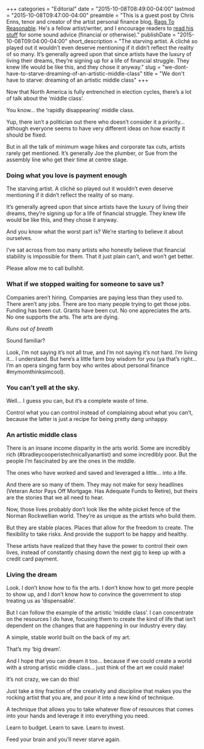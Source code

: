+++
categories = "Editorial"
date = "2015-10-08T08:49:00-04:00"
lastmod = "2015-10-08T09:47:00-04:00"
preamble = "This is a guest post by Chris Enns, tenor and creator of the artist personal finance blog, [Rags To Reasonable](/chris-enns-rags-to-reasonable/). He's a fellow artist/writer, and I encourage readers to [read his stuff](http://www.ragstoreasonable.com/) for some sound advice (financial or otherwise)."
publishDate = "2015-10-08T09:04:00-04:00"
short_description = "The starving artist. A cliché so played out it wouldn’t even deserve mentioning if it didn’t reflect the reality of so many.  It’s generally agreed upon that since artists have the luxury of living their dreams, they’re signing up for a life of financial struggle. They knew life would be like this, and they chose it anyway."
slug = "we-dont-have-to-starve-dreaming-of-an-artistic-middle-class"
title = "We don&#039;t have to starve: dreaming of an artistic middle class"
+++

Now that North America is fully entrenched in election cycles, there’s a lot of talk about the ‘middle class’. 

You know… the ‘rapidly disappearing’ middle class. 

Yup, there isn’t a politician out there who doesn’t consider it a priority… although everyone seems to have very different ideas on how exactly it should be fixed. 

But in all the talk of minimum wage hikes and corporate tax cuts, artists rarely get mentioned. It’s generally Joe the plumber, or Sue from the assembly line who get their time at centre stage. 

### Doing what you love is payment enough

The starving artist. A cliché so played out it wouldn’t even deserve mentioning if it didn’t reflect the reality of so many. 

It’s generally agreed upon that since artists have the luxury of living their dreams, they’re signing up for a life of financial struggle. They knew life would be like this, and they chose it anyway. 

And you know what the worst part is? We’re starting to believe it about ourselves. 

I’ve sat across from too many artists who honestly believe that financial stability is impossible for them. That it just plain can’t, and won’t get better. 

Please allow me to call bullshit. 

### What if we stopped waiting for someone to save us?

Companies aren’t hiring. Companies are paying less than they used to. There aren’t any jobs. There are too many people trying to get those jobs. Funding has been cut. Grants have been cut. No one appreciates the arts. No one supports the arts. The arts are dying.

*Runs out of breath*

Sound familiar? 

Look, I’m not saying it’s not all true, and I’m not saying it’s not hard. I’m living it… I understand. But here’s a little farm boy wisdom for you (ya that’s right… I’m an opera singing farm boy who writes about personal finance #mymomthinksimcool).

### You can’t yell at the sky. 

Well… I guess you can, but it’s a complete waste of time. 

Control what you can control instead of complaining about what you can’t, because the latter is just a recipe for being pretty dang unhappy. 

### An artistic middle class

There is an insane income disparity in the arts world. Some are incredibly rich (#bradleycooperistechnicallyanartist) and some incredibly poor. But the people I’m fascinated by are the ones in the middle. 

The ones who have worked and saved and leveraged a little… into a life. 

And there are so many of them. They may not make for sexy headlines (Veteran Actor Pays Off Mortgage. Has Adequate Funds to Retire), but theirs are the stories that we all need to hear. 

Now, those lives probably don’t look like the white picket fence of the Norman Rockwellian world. They’re as unique as the artists who build them. 

But they are stable places. Places that allow for the freedom to create. The flexibility to take risks. And provide the support to be happy and healthy. 

These artists have realized that they have the power to control their own lives, instead of constantly chasing down the next gig to keep up with a credit card payment. 

### Living the dream

Look. I don’t know how to fix the arts. I don’t know how to get more people to show up, and I don’t know how to convince the government to stop treating us as ‘dispensable’. 

But I can follow the example of the artistic ‘middle class’. I can concentrate on the resources I do have, focusing them to create the kind of life that isn’t dependent on the changes that are happening in our industry every day.

A simple, stable world built on the back of my art. 

That’s my ‘big dream’. 

And I hope that you can dream it too… because if we could create a world with a strong artistic middle class… just think of the art we could make!

It’s not crazy, we can do this!

Just take a tiny fraction of the creativity and discipline that makes you the rocking artist that you are, and pour it into a new kind of technique. 

A technique that allows you to take whatever flow of resources that comes into your hands and leverage it into everything you need. 

Learn to budget. Learn to save. Learn to invest. 

Feed your brain and you’ll never starve again. 
